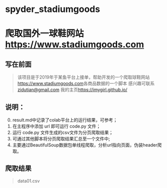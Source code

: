 # spyder_stadiumgoods
# 爬取国外一球鞋网站<https://www.stadiumgoods.com>
## 写在前面
>该项目是于2019年于某鱼平台上接单，帮助开发的一个爬取球鞋网站<https://www.stadiumgoods.com>各商品数据的一个脚本
>感兴趣可联系<zidutian@gmail.com>
>我的主页<https://imygirl.github.io/>

## 说明：

0. result.md中记录了colab平台上的运行结果，可参考；
1. 在主程序中添加 url 即可运行 code.py 文件；
2. 运行 code.py 文件生成的csv文件为分页爬取结果；
3. 可通过其他脚本将分页爬取结果汇总至一个文件中;
4. 主要通过BeautifulSoup数据包单线程爬取，分析url指向页面，伪装header爬取。

## 爬取结果
>data01.csv
